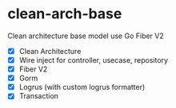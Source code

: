 # clean-arch-base
Clean architecture base model use Go Fiber V2
- [x] Clean Architecture
- [x] Wire inject for controller, usecase, repository
- [x] Fiber V2
- [x] Gorm
- [x] Logrus (with custom logrus formatter)
- [x] Transaction
